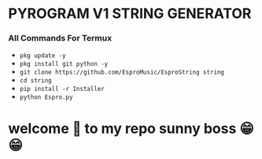 # PYROGRAM V1 STRING GENERATOR

### All Commands For Termux

- ```pkg update -y```
- ```pkg install git python -y```
- ```git clone https://github.com/EsproMusic/EsproString string```
- ```cd string```
- ```pip install -r Installer```
- ```python Espro.py```






# welcome 🤗 to my repo sunny boss 😁😁
